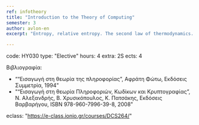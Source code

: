 ```yaml
---
ref: infotheory
title: "Introduction to the Theory of Computing"
semester: 3
author: avlon-en
excerpt: "Entropy, relative entropy. The second law of thermodynamics. «Asymptotic equipartition» property.  Entropy and stochastic processes. Data compression. Optimal codes,  Huffman code, Shannon-Fano-Elias code. Kolmogorov algorithmic complexity. Channel capacity. Shannon’s fundamental theorem. Differential entropy. Gauss bus. Information theory and advanced statistical issues. Maximum Entropy. Source coding. Approximation by Markov process. Galois bodies. Rate-loss function. Signals and noise. Error Correction Codes. Hamming codes, Reed-Muller codes. Information Theory Applications in investment theory."

---
```


code: ΗΥ030
type: "Elective"
hours: 4
extra: 2S
ects: 4

Βιβλιογραφία: 
  - ““Εισαγωγή στη θεωρία της πληροφορίας”, Αφράτη Φώτω, Εκδόσεις Συμμετρία, 1994"
  - "“Εισαγωγή στη θεωρία Πληροφοριών, Κωδίκων και Κρυπτογραφίας”, Ν. Αλεξανδρής, Β. Χρυσικόπουλος, Κ. Πατσάκης, Εκδόσεις Βαρβαρήγου, ISBN 978-960-7996-39-8, 2008"
  
eclass: "https://e-class.ionio.gr/courses/DCS264/"
